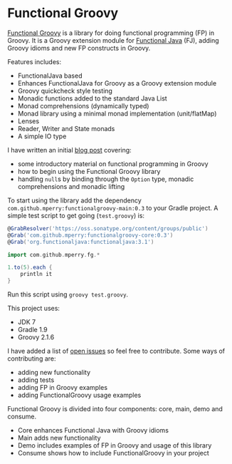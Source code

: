 Functional Groovy
=================

[Functional Groovy](https://github.com/mperry/functionalgroovy) is a library for doing functional programming
(FP) in Groovy.  It is a Groovy extension module for [Functional Java](http://functionaljava.org/) (FJ), adding Groovy idioms and new FP constructs in Groovy.

Features includes:
* FunctionalJava based
* Enhances FunctionalJava for Groovy as a Groovy extension module
* Groovy quickcheck style testing
* Monadic functions added to the standard Java List
* Monad comprehensions (dynamically typed)
* Monad library using a minimal monad implementation (unit/flatMap)
* Lenses
* Reader, Writer and State monads
* A simple IO type

I have written an initial [blog post](http://mperry.github.io/2013/07/28/groovy-null-handling.html) covering:
* some introductory material on functional programming in Groovy
* how to begin using the Functional Groovy library
* handling `null`s by binding through the `Option` type, monadic comprehensions and monadic lifting

To start using the library add the dependency `com.github.mperry:functionalgroovy-main:0.3` to your Gradle
project. A simple test script to get going (`test.groovy`) is:

```groovy
@GrabResolver('https://oss.sonatype.org/content/groups/public')
@Grab('com.github.mperry:functionalgroovy-core:0.3')
@Grab('org.functionaljava:functionaljava:3.1')

import com.github.mperry.fg.*

1.to(5).each {
    println it
}
```

Run this script using `groovy test.groovy`.

This project uses:
* JDK 7
* Gradle 1.9
* Groovy 2.1.6

I have added a list of [open issues](https://github.com/mperry/functionalgroovy/issues?state=open) so feel free to
contribute.  Some ways of contributing are:
* adding new functionality
* adding tests
* adding FP in Groovy examples
* adding FunctionalGroovy usage examples

Functional Groovy is divided into four components: core, main, demo and consume.
* Core enhances Functional Java with Groovy idioms
* Main adds new functionality
* Demo includes examples of FP in Groovy and usage of this library
* Consume shows how to include FunctionalGroovy in your project
